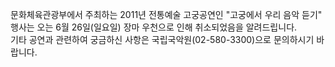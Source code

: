 문화체육관광부에서 주최하는 2011년 전통예술 고궁공연인 "고궁에서 우리 음악 듣기" 행사는 오는 6월 26일(일요일) 장마 우천으로 인해 취소되었음을 알려드립니다.  
기타 공연과 관련하여 궁금하신 사항은 국립국악원(02-580-3300)으로 문의하시기 바랍니다.